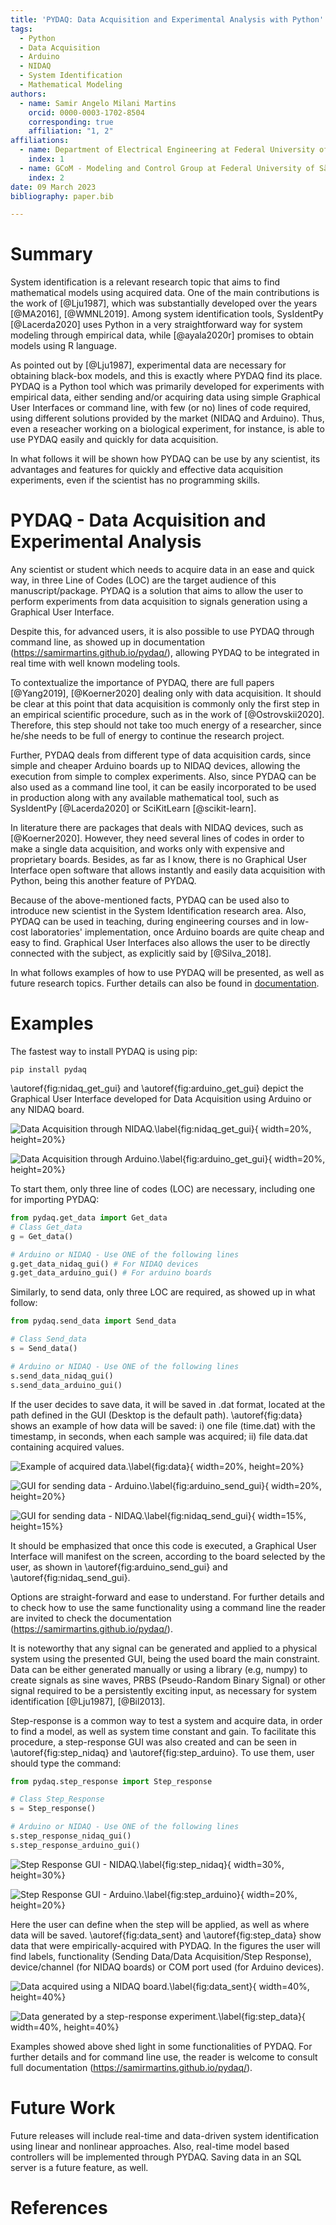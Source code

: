 ```yaml
---
title: 'PYDAQ: Data Acquisition and Experimental Analysis with Python'
tags:
  - Python
  - Data Acquisition
  - Arduino
  - NIDAQ
  - System Identification
  - Mathematical Modeling
authors:
  - name: Samir Angelo Milani Martins
    orcid: 0000-0003-1702-8504
    corresponding: true
    affiliation: "1, 2"
affiliations:
  - name: Department of Electrical Engineering at Federal University of São João del-Rei, Brazil.
    index: 1
  - name: GCoM - Modeling and Control Group at Federal University of São João del-Rei, Brazil.
    index: 2
date: 09 March 2023
bibliography: paper.bib

---
```


# Summary

System identification is a relevant research topic that aims to find mathematical models 
using acquired data. One of the main contributions is the work of
[@Lju1987], which was substantially developed over the years [@MA2016], [@WMNL2019]. 
Among system identification tools, SysIdentPy [@Lacerda2020] uses Python in a very 
straightforward way for system modeling through empirical data, while [@ayala2020r] promises to obtain models 
using R language.

As pointed out by [@Lju1987], experimental data are necessary for obtaining 
black-box models, and this is exactly where PYDAQ find its place. PYDAQ is a Python tool 
which was primarily developed for experiments with empirical data, either sending and/or 
acquiring data using simple Graphical User Interfaces or command line, with 
few (or no) lines of code required, using different solutions provided by the 
market (NIDAQ and Arduino). Thus, even a reseacher working on a biological experiment, for instance, 
is able to use PYDAQ easily and quickly for data acquisition.

In what follows it will be shown how PYDAQ can be use by any scientist, its advantages and features for 
quickly and effective data acquisition experiments, even if the scientist has no programming skills. 


# PYDAQ - Data Acquisition and Experimental Analysis

Any scientist or student which needs to acquire data in an ease and quick way, 
in three Line of Codes (LOC) are the target audience of this manuscript/package. PYDAQ 
is a solution that aims to allow the user to perform experiments from data acquisition to 
signals generation using a Graphical User Interface. 

Despite this, for advanced users, it is also possible to use PYDAQ through command line, as 
showed up in documentation (https://samirmartins.github.io/pydaq/), allowing 
PYDAQ to be integrated in real time with well known modeling tools.

To contextualize the importance of PYDAQ, there are full papers [@Yang2019], [@Koerner2020]
dealing only with data acquisition. It should be clear at this point 
that data acquisition is commonly only the first step 
in an empirical scientific procedure, such as in the work of [@Ostrovskii2020]. 
Therefore, this step should not take too much energy of a researcher, since he/she 
needs to be full of energy to continue the research project.

Further, PYDAQ deals from different type of data acquisition cards, since 
simple and cheaper Arduino boards up to NIDAQ devices, allowing the execution from simple to complex 
experiments. Also, since PYDAQ can be also used as a command line tool, it can 
be easily incorporated to be used in production along with any available mathematical tool, such 
as SysIdentPy [@Lacerda2020] or SciKitLearn [@scikit-learn].

In literature there are packages that deals with NIDAQ devices, 
such as [@Koerner2020]. However, they need several 
lines of codes in order to make a single data acquisition, and works only with expensive and 
proprietary boards. Besides, as far as I know, there is no Graphical User Interface 
open software that allows instantly and easily data acquisition with Python, being this another 
feature of PYDAQ.

Because of the above-mentioned facts, PYDAQ can be used also to introduce new 
scientist in the System Identification research area. Also, PYDAQ can be used in 
teaching, during engineering courses and in low-cost laboratories' implementation, once 
Arduino boards are quite cheap and easy to find. Graphical User Interfaces also allows 
the user to be directly connected with the subject, as explicitly said by [@Silva_2018].

In what follows examples of how to use PYDAQ will be presented, as well as future 
research topics. Further details can also be found in [documentation](https://samirmartins.github.io/pydaq/). 

# Examples

The fastest way to install PYDAQ is using pip:

```console
pip install pydaq
```

\autoref{fig:nidaq_get_gui} and \autoref{fig:arduino_get_gui} depict 
the Graphical User Interface developed for Data Acquisition using Arduino or any NIDAQ board.

![Data Acquisition through NIDAQ.\label{fig:nidaq_get_gui}](../docs/img/get_data_nidaq.png){ width=20%, height=20%}

![Data Acquisition through Arduino.\label{fig:arduino_get_gui}](../docs/img/get_data_arduino.png){ width=20%, height=20%}

To start them, only three line of codes (LOC) are necessary, including one for importing PYDAQ: 

```python
from pydaq.get_data import Get_data
# Class Get_data
g = Get_data()

# Arduino or NIDAQ - Use ONE of the following lines 
g.get_data_nidaq_gui() # For NIDAQ devices 
g.get_data_arduino_gui() # For arduino boards
```

Similarly, to send data, only three LOC are required, as showed up in what follow:

```python
from pydaq.send_data import Send_data

# Class Send_data
s = Send_data()

# Arduino or NIDAQ - Use ONE of the following lines 
s.send_data_nidaq_gui()
s.send_data_arduino_gui()
```

If the user decides to save data, it will be saved in .dat format, located at the 
path defined in the GUI (Desktop is the default path). \autoref{fig:data} shows an example of how data will be saved: i) one file (time.dat) 
with the timestamp, in seconds, when each sample was acquired; ii) file data.dat containing acquired values.

![Example of acquired data.\label{fig:data}](../docs/img/data.png){ width=20%, height=20%}

![GUI for sending data - Arduino.\label{fig:arduino_send_gui}](../docs/img/send_data_nidaq_gui.png){ width=20%, height=20%}

![GUI for sending data - NIDAQ.\label{fig:nidaq_send_gui}](../docs/img/send_data_arduino_gui.png){ width=15%, height=15%}

It should be emphasized that once this code is executed, a Graphical User Interface will 
manifest on the screen, according to the board selected by the user, as 
shown in \autoref{fig:arduino_send_gui} and \autoref{fig:nidaq_send_gui}.

Options are straight-forward and ease to understand. For further details and to check 
how to use the same functionality using a command line the reader are invited to 
check the documentation (https://samirmartins.github.io/pydaq/). 

It is noteworthy that any signal can be generated and applied to a physical 
system using the presented GUI, being the used board the main constraint. Data 
can be either generated manually or using a library (e.g, numpy) to create 
signals as sine waves, PRBS (Pseudo-Random Binary Signal) or other signal 
required to be a persistently exciting input, as necessary for system identification [@Lju1987], [@Bil2013].  

Step-response is a common way to test a system and acquire data, in order to find a model, as well 
as system time constant and gain. To facilitate this procedure, a step-response GUI 
was also created and can be seen in \autoref{fig:step_nidaq} and  \autoref{fig:step_arduino}. 
To use them, user should type the command: 

```python
from pydaq.step_response import Step_response

# Class Step_Response
s = Step_response()

# Arduino or NIDAQ - Use ONE of the following lines 
s.step_response_nidaq_gui()
s.step_response_arduino_gui()
```


![Step Response GUI - NIDAQ.\label{fig:step_nidaq}](../docs/img/step_response_nidaq_gui.png){ width=30%, height=30%}

![Step Response GUI - Arduino.\label{fig:step_arduino}](../docs/img/step_response_arduino_gui.png){ width=20%, height=20%}

Here the user can define when the step will be applied, as well as where data will be saved.
\autoref{fig:data_sent} and \autoref{fig:step_data} show data that were empirically-acquired 
with PYDAQ. In the figures the user will find labels, functionality (Sending Data/Data Acquisition/Step Response), 
device/channel (for NIDAQ boards) or COM port used (for Arduino devices).


![Data acquired using a NIDAQ board.\label{fig:data_sent}](../docs/img/sending_data_nidaq.png){ width=40%, height=40%}

![Data generated by a step-response experiment.\label{fig:step_data}](../docs/img/step_response_arduino.png){ width=40%, height=40%}


Examples showed above shed light in some functionalities of PYDAQ. For further 
details and for command line use, the reader is welcome to consult full 
documentation (https://samirmartins.github.io/pydaq/).


# Future Work

Future releases will include real-time and data-driven system identification using linear and nonlinear approaches. 
Also, real-time model based controllers will be implemented through PYDAQ. Saving data 
in an SQL server is a future feature, as well.

# References